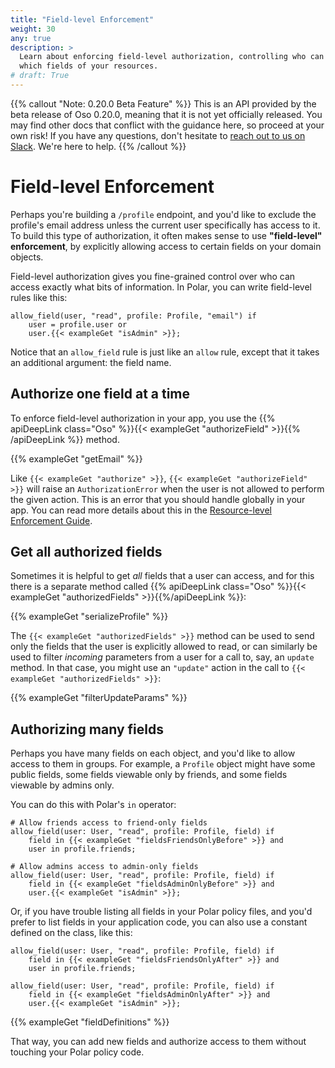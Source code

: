 ```yaml
---
title: "Field-level Enforcement"
weight: 30
any: true
description: >
  Learn about enforcing field-level authorization, controlling who can access
  which fields of your resources.
# draft: True
---
```


{{% callout "Note: 0.20.0 Beta Feature" %}}
  This is an API provided by the beta release of Oso 0.20.0, meaning that it is
  not yet officially released. You may find other docs that conflict with the
  guidance here, so proceed at your own risk! If you have any questions, don't
  hesitate to [reach out to us on Slack](https://join-slack.osohq.com). We're
  here to help.
{{% /callout %}}

<div class="pb-10"></div>

# Field-level Enforcement

Perhaps you're building a `/profile` endpoint, and you'd like to exclude the
profile's email address unless the current user specifically has access to it.
To build this type of authorization, it often makes sense to use **"field-level"
enforcement**, by explicitly allowing access to certain fields on your domain
objects.

Field-level authorization gives you fine-grained control over who can access
exactly what bits of information. In Polar, you can write field-level rules like
this:

```polar
allow_field(user, "read", profile: Profile, "email") if
    user = profile.user or
    user.{{< exampleGet "isAdmin" >}};
```

Notice that an `allow_field` rule is just like an `allow` rule, except that it
takes an additional argument: the field name.

## Authorize one field at a time

To enforce field-level authorization in your app, you use the {{% apiDeepLink
class="Oso" %}}{{< exampleGet "authorizeField" >}}{{% /apiDeepLink %}} method.

{{% exampleGet "getEmail" %}}

Like `{{< exampleGet "authorize" >}}`, `{{< exampleGet "authorizeField" >}}` will raise an `AuthorizationError` when the
user is not allowed to perform the given action. This is an error that you
should handle globally in your app. You can read more details about this in the
[Resource-level Enforcement Guide](resource.html#authorization-failure).

## Get all authorized fields

Sometimes it is helpful to get _all_ fields that a user can access, and for this
there is a separate method called {{% apiDeepLink class="Oso"
%}}{{< exampleGet "authorizedFields" >}}{{%/apiDeepLink %}}:

{{% exampleGet "serializeProfile" %}}

The `{{< exampleGet "authorizedFields" >}}` method can be used to send only the fields that the user
is explicitly allowed to read, or can similarly be used to filter _incoming_
parameters from a user for a call to, say, an `update` method. In that case, you
might use an `"update"` action in the call to `{{< exampleGet "authorizedFields" >}}`:

{{% exampleGet "filterUpdateParams" %}}

## Authorizing many fields

Perhaps you have many fields on each object, and you'd like to allow access to
them in groups. For example, a `Profile` object might have some public fields,
some fields viewable only by friends, and some fields viewable by admins only.

You can do this with Polar's `in` operator:

```polar
# Allow friends access to friend-only fields
allow_field(user: User, "read", profile: Profile, field) if
    field in {{< exampleGet "fieldsFriendsOnlyBefore" >}} and
    user in profile.friends;

# Allow admins access to admin-only fields
allow_field(user: User, "read", profile: Profile, field) if
    field in {{< exampleGet "fieldsAdminOnlyBefore" >}} and
    user.{{< exampleGet "isAdmin" >}};
```

Or, if you have trouble listing all fields in your Polar policy files, and you'd
prefer to list fields in your application code, you can also use a constant
defined on the class, like this:

```polar
allow_field(user: User, "read", profile: Profile, field) if
    field in {{< exampleGet "fieldsFriendsOnlyAfter" >}} and
    user in profile.friends;

allow_field(user: User, "read", profile: Profile, field) if
    field in {{< exampleGet "fieldsAdminOnlyAfter" >}} and
    user.{{< exampleGet "isAdmin" >}};
```

{{% exampleGet "fieldDefinitions" %}}

That way, you can add new fields and authorize access to them without touching
your Polar policy code.
